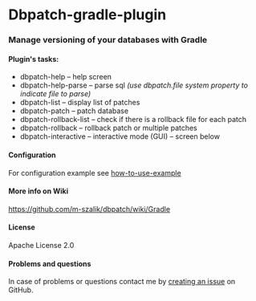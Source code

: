 Dbpatch-gradle-plugin
=====================

### Manage versioning of your databases with Gradle

#### Plugin's tasks:
 * dbpatch-help – help screen
 * dbpatch-help-parse – parse sql _(use dbpatch.file system property to indicate file to parse)_
 * dbpatch-list – display list of patches
 * dbpatch-patch – patch database
 * dbpatch-rollback-list – check if there is a rollback file for each patch
 * dbpatch-rollback – rollback patch or multiple patches
 * dbpatch-interactive – interactive mode (GUI) – screen below

#### Configuration
For configuration example see [how-to-use-example](how-to-use-example)

#### More info on Wiki
https://github.com/m-szalik/dbpatch/wiki/Gradle

#### License
Apache License 2.0

#### Problems and questions
In case of problems or questions contact me by [creating an issue](https://github.com/m-szalik/dbpatch/issues/new) on GitHub.

